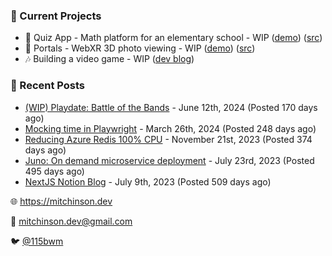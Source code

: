 ### 📌 Current Projects
- 📝 Quiz App - Math platform for an elementary school - WIP ([demo](https://quiz-staging.mitchinson.dev/)) ([src](https://github.com/bmitchinson/budget-entry))
- 📸 Portals - WebXR 3D photo viewing - WIP ([demo](https://portals.mitchinson.dev/)) ([src](https://github.com/bmitchinson/vr-jpg-viewer-webxr))
- 🎶 Building a video game - WIP ([dev blog](https://blog.mitchinson.dev/playdate-dev-one))

### 📝 Recent Posts

- [(WIP) Playdate: Battle of the Bands](https://blog.mitchinson.dev/playdate-dev-one) - June 12th, 2024 (Posted 170 days ago)
- [Mocking time in Playwright](https://blog.mitchinson.dev/playwright-mock-time) - March 26th, 2024 (Posted 248 days ago)
- [Reducing Azure Redis 100% CPU](https://blog.mitchinson.dev/redis-cpu) - November 21st, 2023 (Posted 374 days ago)
- [Juno: On demand microservice deployment](https://blog.mitchinson.dev/juno) - July 23rd, 2023 (Posted 495 days ago)
- [NextJS Notion Blog](https://blog.mitchinson.dev/blog-2023) - July 9th, 2023 (Posted 509 days ago)

🌐 https://mitchinson.dev

💌 mitchinson.dev@gmail.com

🐦 [@115bwm](https://twitter.com/115bwm)